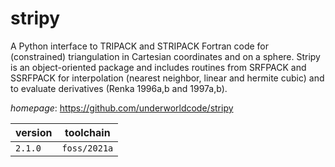 # stripy

A Python interface to TRIPACK and STRIPACK Fortran code for (constrained) triangulation in Cartesian  coordinates and on a sphere. Stripy is an object-oriented package and includes routines from SRFPACK and SSRFPACK for  interpolation (nearest neighbor, linear and hermite cubic) and to evaluate derivatives (Renka 1996a,b and 1997a,b).

*homepage*: <https://github.com/underworldcode/stripy>

version | toolchain
--------|----------
``2.1.0`` | ``foss/2021a``
